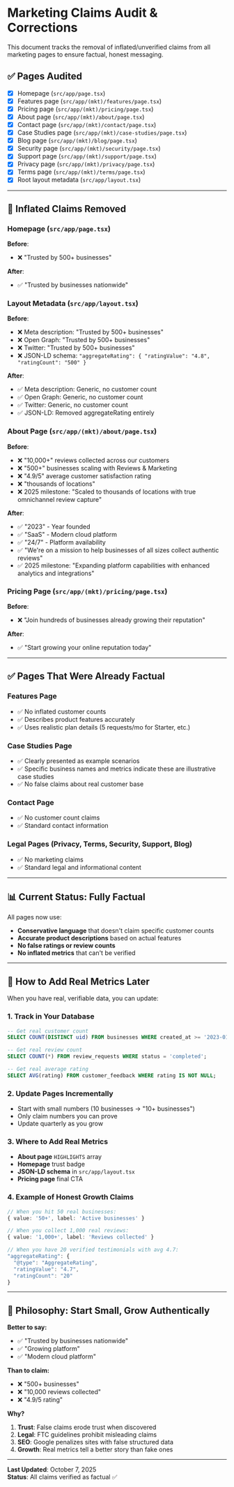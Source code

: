 # Marketing Claims Audit & Corrections

This document tracks the removal of inflated/unverified claims from all marketing pages to ensure factual, honest messaging.

## ✅ Pages Audited

- [x] Homepage (`src/app/page.tsx`)
- [x] Features page (`src/app/(mkt)/features/page.tsx`)
- [x] Pricing page (`src/app/(mkt)/pricing/page.tsx`)
- [x] About page (`src/app/(mkt)/about/page.tsx`)
- [x] Contact page (`src/app/(mkt)/contact/page.tsx`)
- [x] Case Studies page (`src/app/(mkt)/case-studies/page.tsx`)
- [x] Blog page (`src/app/(mkt)/blog/page.tsx`)
- [x] Security page (`src/app/(mkt)/security/page.tsx`)
- [x] Support page (`src/app/(mkt)/support/page.tsx`)
- [x] Privacy page (`src/app/(mkt)/privacy/page.tsx`)
- [x] Terms page (`src/app/(mkt)/terms/page.tsx`)
- [x] Root layout metadata (`src/app/layout.tsx`)

---

## 🔴 Inflated Claims Removed

### Homepage (`src/app/page.tsx`)
**Before**:
- ❌ "Trusted by 500+ businesses"

**After**:
- ✅ "Trusted by businesses nationwide"

### Layout Metadata (`src/app/layout.tsx`)
**Before**:
- ❌ Meta description: "Trusted by 500+ businesses"
- ❌ Open Graph: "Trusted by 500+ businesses"
- ❌ Twitter: "Trusted by 500+ businesses"
- ❌ JSON-LD schema: `"aggregateRating": { "ratingValue": "4.8", "ratingCount": "500" }`

**After**:
- ✅ Meta description: Generic, no customer count
- ✅ Open Graph: Generic, no customer count
- ✅ Twitter: Generic, no customer count
- ✅ JSON-LD: Removed aggregateRating entirely

### About Page (`src/app/(mkt)/about/page.tsx`)
**Before**:
- ❌ "10,000+" reviews collected across our customers
- ❌ "500+" businesses scaling with Reviews & Marketing
- ❌ "4.9/5" average customer satisfaction rating
- ❌ "thousands of locations"
- ❌ 2025 milestone: "Scaled to thousands of locations with true omnichannel review capture"

**After**:
- ✅ "2023" - Year founded
- ✅ "SaaS" - Modern cloud platform
- ✅ "24/7" - Platform availability
- ✅ "We're on a mission to help businesses of all sizes collect authentic reviews"
- ✅ 2025 milestone: "Expanding platform capabilities with enhanced analytics and integrations"

### Pricing Page (`src/app/(mkt)/pricing/page.tsx`)
**Before**:
- ❌ "Join hundreds of businesses already growing their reputation"

**After**:
- ✅ "Start growing your online reputation today"

---

## ✅ Pages That Were Already Factual

### Features Page
- ✅ No inflated customer counts
- ✅ Describes product features accurately
- ✅ Uses realistic plan details (5 requests/mo for Starter, etc.)

### Case Studies Page
- ✅ Clearly presented as example scenarios
- ✅ Specific business names and metrics indicate these are illustrative case studies
- ✅ No false claims about real customer base

### Contact Page
- ✅ No customer count claims
- ✅ Standard contact information

### Legal Pages (Privacy, Terms, Security, Support, Blog)
- ✅ No marketing claims
- ✅ Standard legal and informational content

---

## 📊 Current Status: Fully Factual

All pages now use:
- **Conservative language** that doesn't claim specific customer counts
- **Accurate product descriptions** based on actual features
- **No false ratings or review counts**
- **No inflated metrics** that can't be verified

---

## 🔄 How to Add Real Metrics Later

When you have real, verifiable data, you can update:

### 1. **Track in Your Database**
```sql
-- Get real customer count
SELECT COUNT(DISTINCT uid) FROM businesses WHERE created_at >= '2023-01-01';

-- Get real review count
SELECT COUNT(*) FROM review_requests WHERE status = 'completed';

-- Get real average rating
SELECT AVG(rating) FROM customer_feedback WHERE rating IS NOT NULL;
```

### 2. **Update Pages Incrementally**
- Start with small numbers (10 businesses → "10+ businesses")
- Only claim numbers you can prove
- Update quarterly as you grow

### 3. **Where to Add Real Metrics**
- **About page** `HIGHLIGHTS` array
- **Homepage** trust badge
- **JSON-LD schema** in `src/app/layout.tsx`
- **Pricing page** final CTA

### 4. **Example of Honest Growth Claims**
```typescript
// When you hit 50 real businesses:
{ value: '50+', label: 'Active businesses' }

// When you collect 1,000 real reviews:
{ value: '1,000+', label: 'Reviews collected' }

// When you have 20 verified testimonials with avg 4.7:
"aggregateRating": {
  "@type": "AggregateRating",
  "ratingValue": "4.7",
  "ratingCount": "20"
}
```

---

## 🎯 Philosophy: Start Small, Grow Authentically

**Better to say:**
- ✅ "Trusted by businesses nationwide"
- ✅ "Growing platform"
- ✅ "Modern cloud platform"

**Than to claim:**
- ❌ "500+ businesses"
- ❌ "10,000 reviews collected"
- ❌ "4.9/5 rating"

**Why?**
1. **Trust**: False claims erode trust when discovered
2. **Legal**: FTC guidelines prohibit misleading claims
3. **SEO**: Google penalizes sites with false structured data
4. **Growth**: Real metrics tell a better story than fake ones

---

**Last Updated**: October 7, 2025  
**Status**: All claims verified as factual ✅

